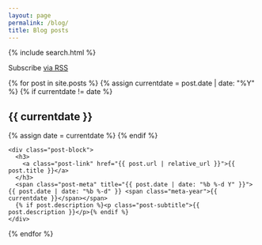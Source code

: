 ```yaml
---
layout: page
permalink: /blog/
title: Blog posts
---
```


{% include search.html %}

<p class="rss-subscribe">Subscribe <a href="{{ "/feed.xml" | absolute_url }}">via RSS</a></p>

<div class="post-list">
  {% for post in site.posts %}
    {% assign currentdate = post.date | date: "%Y" %}
    {% if currentdate != date %}
      <h2 id="y{{ currentdate }}" class="year">{{ currentdate }}</h2>
      {% assign date = currentdate %}
    {% endif %}

    <div class="post-block">
      <h3>
        <a class="post-link" href="{{ post.url | relative_url }}">{{ post.title }}</a>
      </h3>
      <span class="post-meta" title="{{ post.date | date: "%b %-d Y" }}">{{ post.date | date: "%b %-d" }} <span class="meta-year">{{ currentdate }}</span></span>
      {% if post.description %}<p class="post-subtitle">{{ post.description }}</p>{% endif %}
    </div>
  {% endfor %}
</div>
